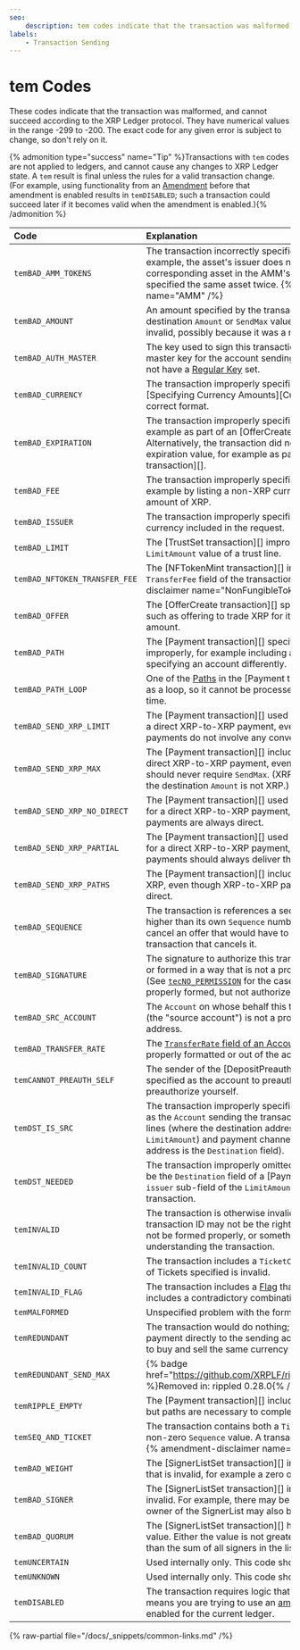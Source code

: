 ```yaml
---
seo:
    description: tem codes indicate that the transaction was malformed, and cannot succeed according to the XRP Ledger protocol.
labels:
    - Transaction Sending
---
```

# tem Codes

These codes indicate that the transaction was malformed, and cannot succeed according to the XRP Ledger protocol. They have numerical values in the range -299 to -200. The exact code for any given error is subject to change, so don't rely on it.

{% admonition type="success" name="Tip" %}Transactions with `tem` codes are not applied to ledgers, and cannot cause any changes to XRP Ledger state. A `tem` result is final unless the rules for a valid transaction change. (For example, using functionality from an [Amendment](../../../../concepts/networks-and-servers/amendments.md) before that amendment is enabled results in `temDISABLED`; such a transaction could succeed later if it becomes valid when the amendment is enabled.){% /admonition %}

| Code                          | Explanation                                   |
|:------------------------------|:----------------------------------------------|
| `temBAD_AMM_TOKENS`           | The transaction incorrectly specified one or more assets. For example, the asset's issuer does not match the corresponding asset in the AMM's pool, or the transaction specified the same asset twice. {% amendment-disclaimer name="AMM" /%}  |
| `temBAD_AMOUNT`               | An amount specified by the transaction (for example the destination `Amount` or `SendMax` values of a [Payment][]) was invalid, possibly because it was a negative number. |
| `temBAD_AUTH_MASTER`          | The key used to sign this transaction does not match the master key for the account sending it, and the account does not have a [Regular Key](../../../../concepts/accounts/cryptographic-keys.md) set. |
| `temBAD_CURRENCY`             | The transaction improperly specified a currency field. See [Specifying Currency Amounts][Currency Amount] for the correct format. |
| `temBAD_EXPIRATION`           | The transaction improperly specified an expiration value, for example as part of an [OfferCreate transaction][]. Alternatively, the transaction did not specify a required expiration value, for example as part of an [EscrowCreate transaction][]. |
| `temBAD_FEE`                  | The transaction improperly specified its `Fee` value, for example by listing a non-XRP currency or some negative amount of XRP. |
| `temBAD_ISSUER`               | The transaction improperly specified the `issuer` field of some currency included in the request. |
| `temBAD_LIMIT`                | The [TrustSet transaction][] improperly specified the `LimitAmount` value of a trust line. |
| `temBAD_NFTOKEN_TRANSFER_FEE` | The [NFTokenMint transaction][] improperly specified the `TransferFee` field of the transaction. {% amendment-disclaimer name="NonFungibleTokensV1_1" /%} |
| `temBAD_OFFER`                | The [OfferCreate transaction][] specifies an invalid offer, such as offering to trade XRP for itself, or offering a negative amount. |
| `temBAD_PATH`                 | The [Payment transaction][] specifies one or more [Paths](../../../../concepts/tokens/fungible-tokens/paths.md) improperly, for example including an issuer for XRP, or specifying an account differently. |
| `temBAD_PATH_LOOP`            | One of the [Paths](../../../../concepts/tokens/fungible-tokens/paths.md) in the [Payment transaction][] was flagged as a loop, so it cannot be processed in a bounded amount of time. |
| `temBAD_SEND_XRP_LIMIT`       | The [Payment transaction][] used the [`tfLimitQuality` flag](../types/payment.md#limit-quality) in a direct XRP-to-XRP payment, even though XRP-to-XRP payments do not involve any conversions. |
| `temBAD_SEND_XRP_MAX`         | The [Payment transaction][] included a `SendMax` field in a direct XRP-to-XRP payment, even though sending XRP should never require `SendMax`. (XRP is only valid in `SendMax` if the destination `Amount` is not XRP.) |
| `temBAD_SEND_XRP_NO_DIRECT`   | The [Payment transaction][] used the [`tfNoDirectRipple` flag](../types/payment.md#payment-flags) for a direct XRP-to-XRP payment, even though XRP-to-XRP payments are always direct. |
| `temBAD_SEND_XRP_PARTIAL`     | The [Payment transaction][] used the [`tfPartialPayment` flag](../../../../concepts/payment-types/partial-payments.md) for a direct XRP-to-XRP payment, even though XRP-to-XRP payments should always deliver the full amount. |
| `temBAD_SEND_XRP_PATHS`       | The [Payment transaction][] included `Paths` while sending XRP, even though XRP-to-XRP payments should always be direct. |
| `temBAD_SEQUENCE`             | The transaction is references a sequence number that is higher than its own `Sequence` number, for example trying to cancel an offer that would have to be placed after the transaction that cancels it. |
| `temBAD_SIGNATURE`            | The signature to authorize this transaction is either missing, or formed in a way that is not a properly-formed signature. (See [`tecNO_PERMISSION`](tec-codes.md) for the case where the signature is properly formed, but not authorized for this account.) |
| `temBAD_SRC_ACCOUNT`          | The `Account` on whose behalf this transaction is being sent (the "source account") is not a properly-formed [account](../../../../concepts/accounts/index.md) address. |
| `temBAD_TRANSFER_RATE`        | The [`TransferRate` field of an AccountSet transaction](../types/accountset.md#transferrate) is not properly formatted or out of the acceptable range. |
| `temCANNOT_PREAUTH_SELF`      | The sender of the [DepositPreauth transaction][] was also specified as the account to preauthorize. You cannot preauthorize yourself. |
| `temDST_IS_SRC`               | The transaction improperly specified a destination address as the `Account` sending the transaction. This includes trust lines (where the destination address is the `issuer` field of `LimitAmount`) and payment channels (where the destination address is the `Destination` field). |
| `temDST_NEEDED`               | The transaction improperly omitted a destination. This could be the `Destination` field of a [Payment transaction][], or the `issuer` sub-field of the `LimitAmount` field fo a `TrustSet` transaction. |
| `temINVALID`                  | The transaction is otherwise invalid. For example, the transaction ID may not be the right format, the signature may not be formed properly, or something else went wrong in understanding the transaction. |
| `temINVALID_COUNT`            | The transaction includes a `TicketCount` field, but the number of Tickets specified is invalid. |
| `temINVALID_FLAG`             | The transaction includes a [Flag](../common-fields.md#flags-field) that does not exist, or includes a contradictory combination of flags. |
| `temMALFORMED`                | Unspecified problem with the format of the transaction. |
| `temREDUNDANT`                | The transaction would do nothing; for example, it is sending a payment directly to the sending account, or creating an offer to buy and sell the same currency from the same issuer. |
| `temREDUNDANT_SEND_MAX`       | {% badge href="https://github.com/XRPLF/rippled/releases/tag/0.28.0" %}Removed in: rippled 0.28.0{% /badge %} |
| `temRIPPLE_EMPTY`             | The [Payment transaction][] includes an empty `Paths` field, but paths are necessary to complete this payment. |
| `temSEQ_AND_TICKET`           | The transaction contains both a `TicketSequence` field and a non-zero `Sequence` value. A transaction cannot include both. {% amendment-disclaimer name="TicketBatch" /%} |
| `temBAD_WEIGHT`               | The [SignerListSet transaction][] includes a `SignerWeight` that is invalid, for example a zero or negative value. |
| `temBAD_SIGNER`               | The [SignerListSet transaction][] includes a signer who is invalid. For example, there may be duplicate entries, or the owner of the SignerList may also be a member. |
| `temBAD_QUORUM`               | The [SignerListSet transaction][] has an invalid `SignerQuorum` value. Either the value is not greater than zero, or it is more than the sum of all signers in the list. |
| `temUNCERTAIN`                | Used internally only. This code should never be returned. |
| `temUNKNOWN`                  | Used internally only. This code should never be returned. |
| `temDISABLED`                 | The transaction requires logic that is disabled. Typically this means you are trying to use an [amendment](../../../../concepts/networks-and-servers/amendments.md) that is not enabled for the current ledger. |

{% raw-partial file="/docs/_snippets/common-links.md" /%}
